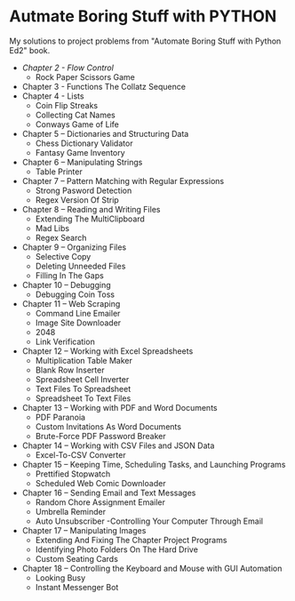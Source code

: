 # Autmate Boring Stuff with PYTHON
 My solutions to project problems from "Automate Boring Stuff with Python Ed2" book.
  
- *Chapter 2 - Flow Control*
  - Rock Paper Scissors Game
- Chapter 3 - Functions
The Collatz Sequence
- Chapter 4 - Lists
   - Coin Flip Streaks
   - Collecting Cat Names
   - Conways Game of Life
- Chapter 5 – Dictionaries and Structuring Data
    - Chess Dictionary Validator
    - Fantasy Game Inventory
- Chapter 6 – Manipulating Strings
    - Table Printer
 - Chapter 7 – Pattern Matching with Regular Expressions
    - Strong Pasword Detection
     - Regex Version Of Strip
  - Chapter 8 – Reading and Writing Files
    - Extending The MultiClipboard
    - Mad Libs
    - Regex Search
  - Chapter 9 – Organizing Files
    - Selective Copy
    - Deleting Unneeded Files
    - Filling In The Gaps
  - Chapter 10 – Debugging
    - Debugging Coin Toss
  - Chapter 11 – Web Scraping
    - Command Line Emailer
    - Image Site Downloader
    - 2048
    - Link Verification
  - Chapter 12 – Working with Excel Spreadsheets
    - Multiplication Table Maker
    - Blank Row Inserter
    - Spreadsheet Cell Inverter
    - Text Files To Spreadsheet
    - Spreadsheet To Text Files
  - Chapter 13 – Working with PDF and Word Documents
    - PDF Paranoia
    - Custom Invitations As Word Documents
    - Brute-Force PDF Password Breaker
  - Chapter 14 – Working with CSV Files and JSON Data
    - Excel-To-CSV Converter
  - Chapter 15 – Keeping Time, Scheduling Tasks, and Launching Programs
    - Prettified Stopwatch
    - Scheduled Web Comic Downloader
  - Chapter 16 – Sending Email and Text Messages
    - Random Chore Assignment Emailer
    - Umbrella Reminder
    - Auto Unsubscriber
    -Controlling Your Computer Through Email
  - Chapter 17 – Manipulating Images
    - Extending And Fixing The Chapter Project Programs
    - Identifying Photo Folders On The Hard Drive
    - Custom Seating Cards
  - Chapter 18 – Controlling the Keyboard and Mouse with GUI Automation
    - Looking Busy
    - Instant Messenger Bot
